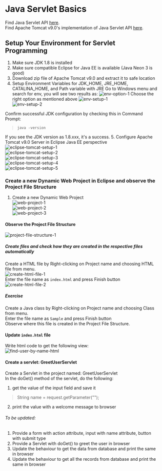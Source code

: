 # Java Servlet Basics
Find Java Servlet API [here](https://docs.oracle.com/javaee/7/api/overview-summary.html).  
Find Apache Tomcat v9.0's implementation of Java Servlet API [here](https://tomcat.apache.org/tomcat-9.0-doc/servletapi/index.html).

## Setup Your Environment for Servlet Programming
1. Make sure JDK 1.8 is installed
2. Make sure compatible Eclipse for Java EE is available (Java Neon 3 is good)
3. Download zip file of Apache Tomcat v9.0 and extract it to safe location
4. Setup Environment Variables for JDK_HOME, JRE_HOME, CATALINA_HOME, and Path variable with JRE
 Go to Windows menu and search for env, you will see two results as:
 ![env-option-1](https://github.com/vikas-bandaru/learn-web-dev/blob/main/jdbc/images/env1.png)
 Choose the right option as mentioned above
![env-setup-1](https://github.com/vikas-bandaru/learn-web-dev/blob/main/jdbc/images/env-variables-1.PNG)  
![env-setup-2](https://github.com/vikas-bandaru/learn-web-dev/blob/main/jdbc/images/env-variables-2.PNG)  

 Confirm successful JDK configuration by checking this in Command Prompt:  
 >`java -version`

 If you see the JDK version as 1.8.xxx, it's a success.
5. Configure Apache Tomcat v9.0 Server in Eclipse Java EE perspective
![eclipse-tomcat-setup-1](https://github.com/vikas-bandaru/learn-web-dev/blob/main/jdbc/images/eclipse-tomcat-setup-1.PNG)  
![eclipse-tomcat-setup-2](https://github.com/vikas-bandaru/learn-web-dev/blob/main/jdbc/images/eclipse-tomcat-setup-2.PNG)  
![eclipse-tomcat-setup-3](https://github.com/vikas-bandaru/learn-web-dev/blob/main/jdbc/images/eclipse-tomcat-setup-3.PNG)  
![eclipse-tomcat-setup-4](https://github.com/vikas-bandaru/learn-web-dev/blob/main/jdbc/images/eclipse-tomcat-setup-4.PNG)  
![eclipse-tomcat-setup-5](https://github.com/vikas-bandaru/learn-web-dev/blob/main/jdbc/images/eclipse-tomcat-setup-5.PNG)  

### Create a new Dynamic Web Project in Eclipse and observe the Project File Structure
1. Create a new Dynamic Web Project  
![web-project-1](https://github.com/vikas-bandaru/learn-web-dev/blob/main/jdbc/images/web-project-1.PNG)  
![web-project-2](https://github.com/vikas-bandaru/learn-web-dev/blob/main/jdbc/images/web-project-2.PNG)  
![web-project-3](https://github.com/vikas-bandaru/learn-web-dev/blob/main/jdbc/images/web-project-3.PNG)  
#### Observe the Project File Structure
![project-file-structure-1](https://github.com/vikas-bandaru/learn-web-dev/blob/main/jdbc/images/project-file-structure-1.PNG)  
##### Create files and check how they are created in the respective files automatically
Create a HTML file by Right-clicking on Project name and choosing HTML file from menu.  
![create-html-file-1](https://github.com/vikas-bandaru/learn-web-dev/blob/main/jdbc/images/create-html-file-1.PNG)  
Enter the file name as `index.html` and press Finish button  
![create-html-file-2](https://github.com/vikas-bandaru/learn-web-dev/blob/main/jdbc/images/create-html-file-2.PNG)  

##### Exercise
Create a Java class by Right-clicking on Project name and choosing Class from menu.  
Enter the file name as `Sample` and press Finish button  
Observe where this file is created in the Project File Structure.  

#### Update `index.html` file
Write html code to get the following view:  
![find-user-by-name-html](https://github.com/vikas-bandaru/learn-web-dev/blob/main/jdbc/images/find-user-by-name-html.PNG)  

#### Create a servlet: GreetUserServlet
Create a Servlet in the project named: GreetUserServlet  
In the doGet() method of the servlet, do the following:
1. get the value of the input field and save it  
>String name = request.getParameter("");  
2. print the value with a welcome message to browser
###### To be updated:
1. Provide a form with action attribute, input with name attribute, button with submit type
2. Provide a Servlet with doGet() to greet the user in browser
3. Update the behaviour to get the data from database and print the same in browser
4. Update the behaviour to get all the records from database and print the same in browser
